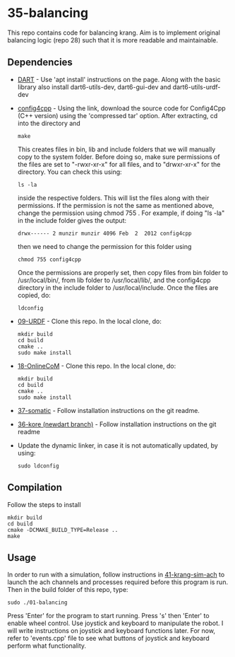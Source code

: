 # 35-balancing

This repo contains code for balancing krang. Aim is to implement original balancing logic (repo 28) such that it is more readable and maintainable.

## Dependencies

- [DART](https://dartsim.github.io/install_dart_on_ubuntu.html) - Use 'apt install' instructions on the page. Along with the basic library also install dart6-utils-dev, dart6-gui-dev and dart6-utils-urdf-dev
- [config4cpp](http://www.config4star.org/) - Using the link, download the source code for Config4Cpp (C++ version) using the 'compressed tar' option. After extracting, cd into the directory and

      make
  This creates files in bin, lib and include folders that we will manually copy to the system folder. Before doing so, make sure permissions of the files are set to "-rwxr-xr-x" for all files, and to "drwxr-xr-x" for the directory. You can check this using:

      ls -la
  inside the respective folders. This will list the files along with their permissions. If the permission is not the same as mentioned above, change the permission using chmod 755 <file-name>. For example, if doing "ls -la" in the include folder gives the output:

      drwx------ 2 munzir munzir 4096 Feb  2  2012 config4cpp
  then we need to change the permission for this folder using

      chmod 755 config4cpp
  Once the permissions are properly set, then copy files from bin folder to /usr/local/bin/, from lib folder to /usr/local/lib/, and the config4cpp directory in the include folder to /usr/local/include. Once the files are copied, do:

      ldconfig
- [09-URDF](https://github.gatech.edu/WholeBodyControlAttempt1/09-URDF) - Clone this repo. In the local clone, do:

      mkdir build
      cd build
      cmake ..
      sudo make install
- [18-OnlineCoM](https://github.gatech.edu/WholeBodyControlAttempt1/18-OnlineCoM) - Clone this repo. In the local clone, do:

      mkdir build
      cd build
      cmake ..
      sudo make install
- [37-somatic](https://github.gatech.edu/WholeBodyControlAttempt1/37-somatic) - Follow installation instructions on the git readme.
- [36-kore (newdart branch)](https://github.gatech.edu/WholeBodyControlAttempt1/36-kore/tree/newdart) - Follow installation instructions on the git readme
- Update the dynamic linker, in case it is not automatically updated, by using:

      sudo ldconfig

## Compilation

Follow the steps to install

    mkdir build
    cd build
    cmake -DCMAKE_BUILD_TYPE=Release ..
    make


## Usage

In order to run with a simulation, follow instructions in [41-krang-sim-ach](https://github.gatech.edu/WholeBodyControlAttempt1/41-krang-sim-ach) to launch the ach channels and processes required before this program is run. Then in the build folder of this repo, type:

    sudo ./01-balancing

Press 'Enter' for the program to start running. Press 's' then 'Enter' to enable wheel control. Use joystick and keyboard to manipulate the robot. I will write instructions on joystick and keyboard functions later. For now, refer to 'events.cpp' file to see what buttons of joystick and keyboard perform what functionality.
